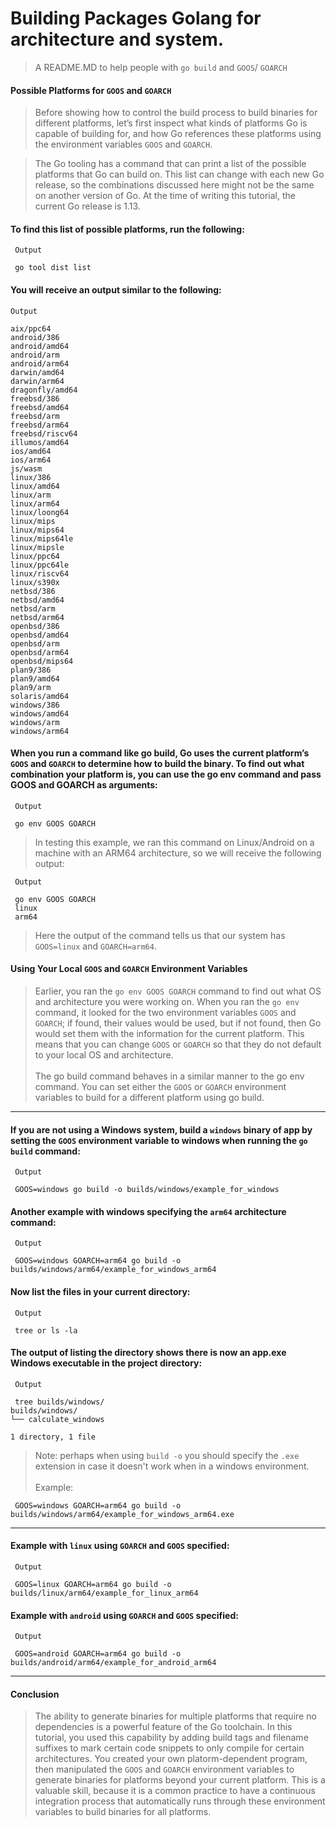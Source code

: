 # Building Packages Golang for architecture and system.
> A README.MD to help people with `go build` and `GOOS`/ `GOARCH`


#### Possible Platforms for `GOOS` and `GOARCH`
> Before showing how to control the build process to build binaries for different platforms, let’s first inspect what kinds of platforms Go is capable of building for, and how Go references these platforms using the environment variables `GOOS` and `GOARCH`.

> The Go tooling has a command that can print a list of the possible platforms that Go can build on. This list can change with each new Go release, so the combinations discussed here might not be the same on another version of Go. At the time of writing this tutorial, the current Go release is 1.13.

#### To find this list of possible platforms, run the following:
```
 Output

 go tool dist list
```

#### You will receive an output similar to the following:
```
Output

aix/ppc64
android/386
android/amd64
android/arm
android/arm64
darwin/amd64
darwin/arm64
dragonfly/amd64
freebsd/386
freebsd/amd64
freebsd/arm
freebsd/arm64
freebsd/riscv64
illumos/amd64
ios/amd64
ios/arm64
js/wasm
linux/386
linux/amd64
linux/arm
linux/arm64
linux/loong64
linux/mips
linux/mips64
linux/mips64le
linux/mipsle
linux/ppc64
linux/ppc64le
linux/riscv64
linux/s390x
netbsd/386
netbsd/amd64
netbsd/arm
netbsd/arm64
openbsd/386
openbsd/amd64
openbsd/arm
openbsd/arm64
openbsd/mips64
plan9/386
plan9/amd64
plan9/arm
solaris/amd64
windows/386
windows/amd64
windows/arm
windows/arm64
```

#### When you run a command like go build, Go uses the current platform’s `GOOS` and `GOARCH` to determine how to build the binary. To find out what combination your platform is, you can use the go env command and pass GOOS and GOARCH as arguments:
```
 Output

 go env GOOS GOARCH
```
> In testing this example, we ran this command on Linux/Android on a machine with an ARM64 architecture, so we will receive the following output:
```
 Output

 go env GOOS GOARCH
 linux
 arm64
```
> Here the output of the command tells us that our system has `GOOS=linux` and `GOARCH=arm64`.


#### Using Your Local `GOOS` and `GOARCH` Environment Variables

> Earlier, you ran the `go env GOOS GOARCH` command to find out what OS and architecture you were working on. When you ran the `go env` command, it looked for the two environment variables `GOOS` and `GOARCH`; if found, their values would be used, but if not found, then Go would set them with the information for the current platform. This means that you can change `GOOS` or `GOARCH` so that they do not default to your local OS and architecture. </br><br> The go build command behaves in a similar manner to the go env command. You can set either the `GOOS` or `GOARCH` environment variables to build for a different platform using go build.

-------

#### If you are not using a Windows system, build a `windows` binary of app by setting the `GOOS` environment variable to windows when running the `go build` command:
```
 Output

 GOOS=windows go build -o builds/windows/example_for_windows
```

#### Another example with windows specifying the `arm64` architecture command:
```
 Output
 
 GOOS=windows GOARCH=arm64 go build -o builds/windows/arm64/example_for_windows_arm64
```
#### Now list the files in your current directory:

```
 Output

 tree or ls -la
```

#### The output of listing the directory shows there is now an app.exe Windows executable in the project directory:
```
 Output

 tree builds/windows/
builds/windows/
└── calculate_windows

1 directory, 1 file
```
> Note: perhaps when using `build -o` you should specify the `.exe` extension in case it doesn't work when in a windows environment. </br> <br> Example: 
```
 GOOS=windows GOARCH=arm64 go build -o builds/windows/arm64/example_for_windows_arm64.exe
```

-------

#### Example with `linux` using `GOARCH` and `GOOS`  specified:
```
 Output

 GOOS=linux GOARCH=arm64 go build -o builds/linux/arm64/example_for_linux_arm64
```

#### Example with `android` using `GOARCH` and `GOOS`  specified:
```
 Output

 GOOS=android GOARCH=arm64 go build -o builds/android/arm64/example_for_android_arm64
```

-------

#### Conclusion
> The ability to generate binaries for multiple platforms that require no dependencies is a powerful feature of the Go toolchain. In this tutorial, you used this capability by adding build tags and filename suffixes to mark certain code snippets to only compile for certain architectures. You created your own platorm-dependent program, then manipulated the `GOOS` and `GOARCH` environment variables to generate binaries for platforms beyond your current platform. This is a valuable skill, because it is a common practice to have a continuous integration process that automatically runs through these environment variables to build binaries for all platforms.
